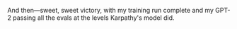 And then—sweet, sweet victory, with my training run complete and my GPT-2 passing all the evals at the levels Karpathy's model did.

